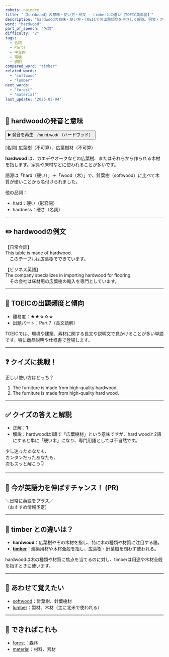 ```yaml
---
robots: noindex
title: "【hardwood】の意味・使い方・例文 ― timberとの違い【TOEIC英単語】"
description: "hardwoodの意味・使い方・TOEICでの出題傾向をやさしく解説。例文・クイズ付きでtimberとの違いもわかりやすく学べます。"
word: "hardwood"
part_of_speech: "名詞"
difficulty: "2"
tags:
  - 名詞
  - Part7
  - 中立的
  - 環境
  - 説明
compared_word: "timber"
related_words:
  - "softwood"
  - "lumber"
next_words:
  - "forest"
  - "material"
last_update: "2025-05-04"
---
```


## 🔰 hardwoodの発音と意味

<button class="play-audio" onclick="playTTS('hardwood')">
  <span class="play-audio-main">
    ▶️ 発音を再生　/hɑːrd.wʊd/
  </span>
  <span class="play-audio-sub">
    （ハードウッド）
  </span>
</button>

[名詞] 広葉樹（不可算）、広葉樹材（不可算）

**hardwood** は、カエデやオークなどの広葉樹、またはそれらから作られる木材を指します。家具や床材などに使われることが多いです。

語源は「hard（硬い）」＋「wood（木）」で、針葉樹（softwood）に比べて木質が硬いことから名付けられました。

他の品詞：  
- hard：硬い（形容詞）
- hardness：硬さ（名詞）

---

## ✏️ hardwoodの例文

【日常会話】  
This table is made of hardwood.  
　このテーブルは広葉樹でできています。

【ビジネス英語】  
The company specializes in importing hardwood for flooring.  
　その会社は床材用の広葉樹の輸入を専門としています。

---

## 🎯 TOEICの出題頻度と傾向

- 難易度：★★☆☆☆
- 出題パート：Part 7（長文読解）

TOEICでは、環境や建築、素材に関する長文や説明文で見かけることが多い単語です。特に商品説明や仕様書で登場します。

---

## ❓ クイズに挑戦！

正しい使い方はどっち？

1. The furniture is made from high-quality hardwood.  
2. The furniture is made from high-quality hard wood.

---

## ✅ クイズの答えと解説

- 正解：**1**
- 解説：hardwoodは1語で「広葉樹材」という意味ですが、hard woodと2語にすると単に「硬い木」になり、専門用語としては不自然です。

少し迷ったあなたも、  
カンタンだったあなたも、  
次もスッと解こう👇️

---

## 🚀 今が英語力を伸ばすチャンス！ (PR)

<div class="info-center">
＼日常に英語をプラス／<br>  
（おすすめ情報予定）
</div>

---

## 🤔  timber との違いは？

- **hardwood**：広葉樹やその木材を指し、特に木の種類や材質に注目する語。
- **[timber](/timber)**：建築用材や木材全般を指し、広葉樹・針葉樹を問わず使われる。

hardwoodは木の種類や材質に焦点を当てるのに対し、timberは用途や木材全般を指すときに使います。

---

## 🧩 あわせて覚えたい

- [softwood](/softwood)：針葉樹、針葉樹材
- [lumber](/lumber)：製材、木材（主に北米で使われる）

---

## 📖 できればこれも

- [forest](/forest)：森林
- [material](/material)：材料、素材

<!-- cvid: aid27_bid23 -->
